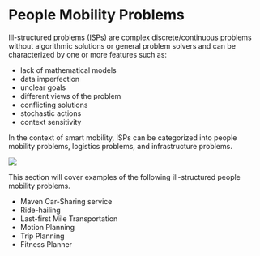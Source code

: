 # People Mobility Problems

Ill-structured problems (ISPs) are complex discrete/continuous problems without algorithmic solutions or general problem solvers and can be characterized by one or more features such as:
- lack of mathematical models
- data imperfection
- unclear goals
- different views of the problem
- conflicting solutions
- stochastic actions
- context sensitivity

In the context of smart mobility, ISPs can be categorized into people mobility problems, logistics problems, and infrastructure problems. 

![](../../images/PeopleProblems.png)

This section will cover examples of the following ill-structured people mobility problems.
- Maven Car-Sharing service
- Ride-hailing
- Last-first Mile Transportation
- Motion Planning
- Trip Planning
- Fitness Planner